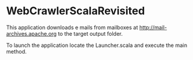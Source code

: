 # WebCrawlerScalaRevisited

This application downloads e mails from mailboxes at http://mail-archives.apache.org
to the target output folder.

To launch the application locate the Launcher.scala and execute the main method.



